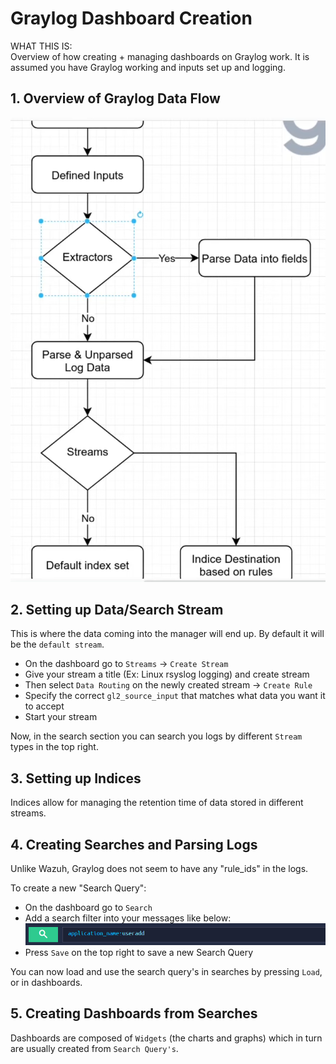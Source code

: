 # Graylog Dashboard Creation #

WHAT THIS IS:  
Overview of how creating + managing dashboards on Graylog work. It is assumed you have Graylog working and inputs set up and logging.<br>


## 1. Overview of Graylog Data Flow ##

![Image of Graylog data flow](../Images/ImageG1.png)  

## 2. Setting up Data/Search Stream  ##

This is where the data coming into the manager will end up. By default it will be the ```default stream```.<br>

- On the dashboard go to ```Streams``` -> ```Create Stream```
- Give your stream a title (Ex: Linux rsyslog logging) and create stream
- Then select ```Data Routing``` on the newly created stream -> ```Create Rule```
- Specify the correct ```gl2_source_input``` that matches what data you want it to accept
- Start your stream

Now, in the search section you can search you logs by different ```Stream``` types in the top right.

## 3. Setting up Indices ##

Indices allow for managing the retention time of data stored in different streams.


## 4. Creating Searches and Parsing Logs ##

Unlike Wazuh, Graylog does not seem to have any "rule_ids" in the logs.  

To create a new "Search Query":
- On the dashboard go to ```Search```
- Add a search filter into your messages like below:
![Image of Graylog data flow](../Images/ImageG2.png)  
- Press ```Save``` on the top right to save a new Search Query

You can now load and use the search query's in searches by pressing ```Load```, or in dashboards. 


## 5. Creating Dashboards from Searches ##

Dashboards are composed of ```Widgets``` (the charts and graphs) which in turn are usually created from ```Search Query's```. 

